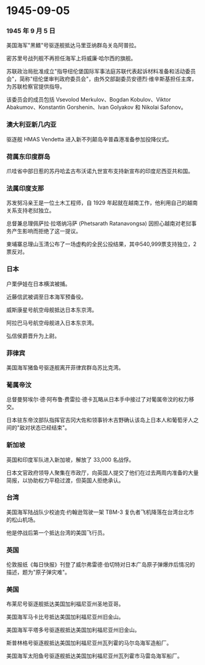 # 1945-09-05

### 1945 年 9 月 5 日

美国海军"黑鳍"号驱逐舰抵达马里亚纳群岛关岛阿普拉。

密苏里号战列舰不再担任海军上将威廉·哈尔西的旗舰。

苏联政治局批准成立"指导纽伦堡国际军事法庭苏联代表起诉材料准备和活动委员会"，简称"纽伦堡审判政府委员会"，由外交部副委员安德烈·维辛斯基担任主席，为苏联检察官提供指导。

该委员会的成员包括 Vsevolod Merkulov、Bogdan Kobulov、Viktor
Abakumov、Konstantin Gorshenin、Ivan Golyakov 和 Nikolai Safonov。

### 澳大利亚新几内亚

驱逐舰 HMAS Vendetta 进入新不列颠岛辛普森港准备参加投降仪式。

### 荷属东印度群岛

爪哇省中部日惹的苏丹哈孟古布沃诺九世宣布支持新宣布的印度尼西亚共和国。

### 法属印度支那

苏发努冯亲王是一位土木工程师，自 1929
年起就在越南工作，他利用自己的越南关系支持老挝独立。

总督兼总理佩萨拉·拉塔纳冯萨 (Phetsarath Ratanavongsa)
因担心越南对老挝事务产生影响而拒绝了这一提议。

柬埔寨总理山玉清公布了一场虚构的全民公投结果，其中540,999票支持独立，2票反对。

### 日本

户栗伊娃在日本横滨被捕。

近藤信武被调至日本海军预备役。

威斯康星号航空母舰抵达日本东京湾。

阿拉巴马号航空母舰进入日本东京湾。

弘信侯爵晋升为上尉。

### 菲律宾

美国海军猪鱼号驱逐舰离开菲律宾群岛苏比克湾。

### 葡属帝汶

总督曼努埃尔·德·阿布鲁·费雷拉·德卡瓦略从日本手中接过了对葡属帝汶的权力移交。

日本驻东帝汶部队指挥官吉冈大佐和领事铃木吉野确认该岛上日本人和葡萄牙人之间的"敌对状态已经结束"。

### 新加坡

英国和印度军队进入新加坡，解放了 33,000 名战俘。

日本文官政府领导人聚集在市政厅，向英国人提交了他们在过去两周内准备的大量简报，以协助权力平稳过渡，但英国人拒绝承认。

### 台湾

美国海军陆战队少校迪克·约翰逊驾驶一架 TBM-3
复仇者飞机降落在台湾台北市的松山机场。

他是停战后第一个抵达台湾的美国飞行员。

### 英国

伦敦报纸《每日快报》刊登了威尔弗雷德·伯切特对日本广岛原子弹爆炸后情况的描述，题为"原子弹灾难"。

### 美国

布莱尼号驱逐舰抵达美国加利福尼亚州圣地亚哥。

美国海军马卡比号抵达美国加利福尼亚州旧金山。

美国海军平塔多号驱逐舰抵达美国加利福尼亚州旧金山。

斯普林格号驱逐舰抵达美国加利福尼亚州瓦列霍的马尔岛海军造船厂。

美国海军太阳鱼号驱逐舰抵达美国加利福尼亚州瓦列霍市马雷岛海军船厂。